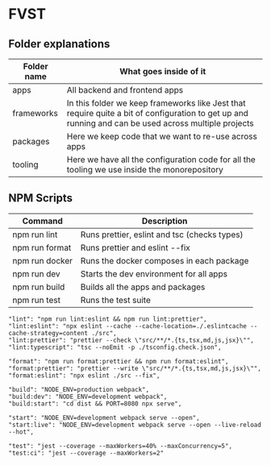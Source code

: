 # FVST

## Folder explanations

| Folder name | What goes inside of it                                                                                                                               |
| ----------- | ---------------------------------------------------------------------------------------------------------------------------------------------------- |
| apps        | All backend and frontend apps                                                                                                                        |
| frameworks  | In this folder we keep frameworks like Jest that require quite a bit of configuration to get up and running and can be used across multiple projects |
| packages    | Here we keep code that we want to re-use across apps                                                                                                 |
| tooling     | Here we have all the configuration code for all the tooling we use inside the monorepository                                                         |

## NPM Scripts

| Command        | Description                                  |
| -------------- | -------------------------------------------- |
| npm run lint   | Runs prettier, eslint and tsc (checks types) |
| npm run format | Runs prettier and eslint --fix               |
| npm run docker | Runs the docker composes in each package     |
| npm run dev    | Starts the dev environment for all apps      |
| npm run build  | Builds all the apps and packages             |
| npm run test   | Runs the test suite                          |

    "lint": "npm run lint:eslint && npm run lint:prettier",
    "lint:eslint": "npx eslint --cache --cache-location=./.eslintcache --cache-strategy=content ./src",
    "lint:prettier": "prettier --check \"src/**/*.{ts,tsx,md,js,jsx}\"",
    "lint:typescript": "tsc --noEmit -p ./tsconfig.check.json",

    "format": "npm run format:prettier && npm run format:eslint",
    "format:prettier": "prettier --write \"src/**/*.{ts,tsx,md,js,jsx}\"",
    "format:eslint": "npx eslint ./src --fix",

    "build": "NODE_ENV=production webpack",
    "build:dev": "NODE_ENV=development webpack",
    "build:start": "cd dist && PORT=8080 npx serve",

    "start": "NODE_ENV=development webpack serve --open",
    "start:live": "NODE_ENV=development webpack serve --open --live-reload --hot",

    "test": "jest --coverage --maxWorkers=40% --maxConcurrency=5",
    "test:ci": "jest --coverage --maxWorkers=2"
